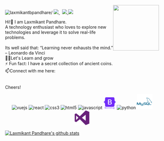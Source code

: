 <img align ="right" src = "https://i.imgur.com/w4pKOQi.jpg" width="150" height="150">
<p align="left"> 
 <img src=https://komarev.com/ghpvc/?username=laxmikantbpandhare alt=laxmikantbpandhare/>
  <a href="https://www.linkedin.com/in/laxmikantpandhare">
    <img src="https://img.shields.io/badge/laxmikantpandhare?style=flat&logo=linkedin">
  </a> &nbsp; 
  <a href="https://twitter.com/laxmikantpandha">
    <img src="https://img.shields.io/twitter/url?label=Laxmikant%20Pandhare&style=social&url=https%3A%2F%2Ftwitter.com%2Flaxmikantpandha">
  </a>
 <a href="https://medium.com/@akanksharaghav">
    <img src="https://img.shields.io/badge/akanksharaghav-30302f?style=flat&logo=medium">
  </a>
</p>
Hi!👋 I am Laxmikant Pandhare.<br>A technology enthusiast who loves to explore new technologies and leverage it to solve real-life problems.<br /><br>
Its well said that:
“Learning never exhausts the mind.” – Leonardo da Vinci <br />
👨‍💻Let's Learn and grow<br />
⚡ Fun fact: I have a secret collection of ancient coins. <br />
 📫Connect with me here:<br />
 <br />


Cheers!
<p align="center"><img src=https://devicons.github.io/devicon/devicon.git/icons/vuejs/vuejs-original-wordmark.svg alt=vuejs width="40" height="40"/> <img src=https://devicons.github.io/devicon/devicon.git/icons/react/react-original-wordmark.svg alt=react width="40" height="40"/> <img src=https://devicons.github.io/devicon/devicon.git/icons/css3/css3-original-wordmark.svg alt=css3 width="40" height="40"/> <img src=https://devicons.github.io/devicon/devicon.git/icons/html5/html5-original-wordmark.svg alt=html5 width="40" height="40"/> <img src=https://devicons.github.io/devicon/devicon.git/icons/javascript/javascript-original.svg alt=javascript width="40" height="40"/> <img src=https://raw.githubusercontent.com/devicons/devicon/master/icons/bootstrap/bootstrap-plain-wordmark.svg alt=Bootstrap width="40" height="40"/> <img src=https://devicons.github.io/devicon/devicon.git/icons/python/python-original-wordmark.svg alt=python width="50" height="50"/>
 <img src=https://raw.githubusercontent.com/devicons/devicon/master/icons/mysql/mysql-plain-wordmark.svg alt=mysql width="50" height="50"/> 
 <img src=https://raw.githubusercontent.com/devicons/devicon/master/icons/visualstudio/visualstudio-plain.svg alt=vs-code width="50" height="50"/></p>


[![Laxmikant Pandhare's github stats](https://github-readme-stats.vercel.app/api?username=laxmikantbpandhare)](https://github.com/laxmikantbpandhare/github-readme-stats)


<!--
**laxmikantbpandhare/laxmikantbpandhare** is a ✨ _special_ ✨ repository because its `README.md` (this file) appears on your GitHub profile.

Here are some ideas to get you started:

- 🔭 I’m currently working on ...
- 🌱 I’m currently learning ...
- 👯 I’m looking to collaborate on ...
- 🤔 I’m looking for help with ...
- 💬 Ask me about ...
- 📫 How to reach me: ...
- 😄 Pronouns: ...
- ⚡ Fun fact: ...
-->
